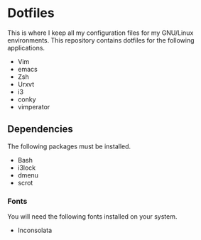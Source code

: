 # Dotfiles
This is where I keep all my configuration files for my GNU/Linux environments.
This repository contains dotfiles for the following applications.
* Vim
* emacs
* Zsh
* Urxvt
* i3
* conky
* vimperator

## Dependencies
The following packages must be installed.
* Bash
* i3lock
* dmenu
* scrot

### Fonts
You will need the following fonts installed on your system.
* Inconsolata

